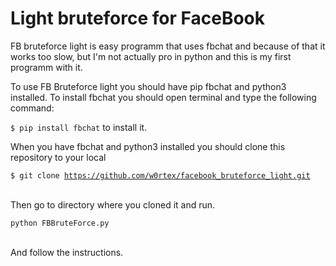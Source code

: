 # Light bruteforce for FaceBook
FB bruteforce light is easy programm that uses fbchat and because of that it works too slow, but I'm not actually pro in python and this is my first programm with it.

To use FB Bruteforce light you should have pip fbchat and python3 installed. To install fbchat you should open terminal and type the following command:

<code>$ pip install fbchat</code> 
to install it.

When you have fbchat and python3 installed you should clone this repository to your local
<br>

<code>$ git clone https://github.com/w0rtex/facebook_bruteforce_light.git</code>

<br>
Then go to directory where you cloned it and run.
<br>

<code>python FBBruteForce.py</code>

<br>
And follow the instructions.
